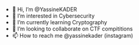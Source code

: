 - 👋 Hi, I’m @YassineKADER
- 👀 I’m interested in Cybersecurity
- 🌱 I’m currently learning Cryptography
- 💞️ I’m looking to collaborate on CTF compititions
- 📫 How to reach me @yassinekader (instagram)

<!---
YassineKADER/YassineKADER is a ✨ special ✨ repository because its `README.md` (this file) appears on your GitHub profile.
You can click the Preview link to take a look at your changes.
--->
